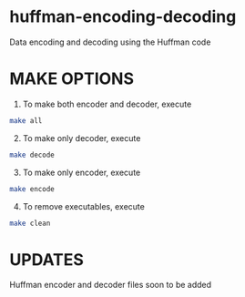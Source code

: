 # huffman-encoding-decoding
Data encoding and decoding using the Huffman code


# MAKE OPTIONS
1. To make both encoder and decoder, execute
```bash
make all
```
2. To make only decoder, execute
```bash
make decode
```
3. To make only encoder, execute
```bash
make encode
```
4. To remove executables, execute
```bash
make clean
```

# UPDATES
Huffman encoder and decoder files soon to be added
